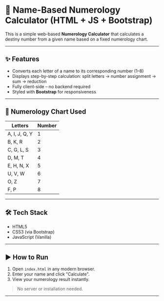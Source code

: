 
# 🔢 Name-Based Numerology Calculator (HTML + JS + Bootstrap)

This is a simple web-based **Numerology Calculator** that calculates a destiny number from a given name based on a fixed numerology chart.

---

## ✨ Features

- Converts each letter of a name to its corresponding number (1–8)
- Displays step-by-step calculation: split letters → number assignment → sum → reduction
- Fully client-side – no backend required
- Styled with **Bootstrap** for responsiveness

---

## 🔣 Numerology Chart Used

| Letters | Number |
|---------|--------|
| A, I, J, Q, Y | 1 |
| B, K, R | 2 |
| C, G, L, S | 3 |
| D, M, T | 4 |
| E, H, N, X | 5 |
| U, V, W | 6 |
| O, Z | 7 |
| F, P | 8 |

---

## 🛠 Tech Stack

- HTML5
- CSS3 (via Bootstrap)
- JavaScript (Vanilla)

---

## ▶️ How to Run

1. Open `index.html` in any modern browser.
2. Enter your name and click "Calculate".
3. View your numerology result instantly.

> No server or installation needed.

---
